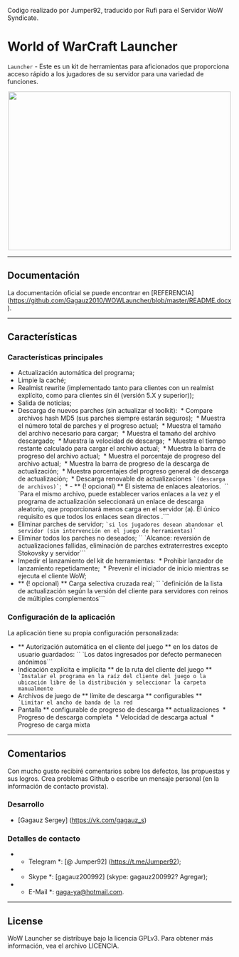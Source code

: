 Codigo realizado por Jumper92, traducido por Rufi para el Servidor WoW Syndicate.

# World of WarCraft Launcher
`Launcher` - Este es un kit de herramientas para aficionados que proporciona acceso rápido a los jugadores de su servidor para una variedad de funciones.

<p align="center" >
<img src="https://pp.vk.me/c631428/v631428303/500ff/wMh1l71dY5M.jpg" width="500" height="356"/>
</p>

---
## Documentación
La documentación oficial se puede encontrar en [REFERENCIA] (https://github.com/Gagauz2010/WOWLauncher/blob/master/README.docx).

---
## Características

### Características principales
* Actualización automática del programa;
* Limpie la caché;
* Realmist rewrite (implementado tanto para clientes con un realmist explícito, como para clientes sin él (versión 5.X y superior));
* Salida de noticias;
* Descarga de nuevos parches (sin actualizar el toolkit):
 * Compare archivos hash MD5 (sus parches siempre estarán seguros);
 * Muestra el número total de parches y el progreso actual;
 * Muestra el tamaño del archivo necesario para cargar;
 * Muestra el tamaño del archivo descargado;
 * Muestra la velocidad de descarga;
 * Muestra el tiempo restante calculado para cargar el archivo actual;
 * Muestra la barra de progreso del archivo actual;
 * Muestra el porcentaje de progreso del archivo actual;
 * Muestra la barra de progreso de la descarga de actualización;
 * Muestra porcentajes del progreso general de descarga de actualización;
 * Descarga renovable de actualizaciones `` `(descarga de archivos)` ``;
 * - ** (! opcional) ** El sistema de enlaces aleatorios.
 `` `Para el mismo archivo, puede establecer varios enlaces a la vez y el programa de actualización seleccionará un enlace de descarga aleatorio, que proporcionará menos carga en el servidor (a). El único requisito es que todos los enlaces sean directos .```
* Eliminar parches de servidor;
`` `si los jugadores desean abandonar el servidor (sin intervención en el juego de herramientas)` ``
* Eliminar todos los parches no deseados;
`` `Alcance: reversión de actualizaciones fallidas, eliminación de parches extraterrestres excepto Stokovsky y servidor```
* Impedir el lanzamiento del kit de herramientas:
 * Prohibir lanzador de lanzamiento repetidamente;
 * Prevenir el iniciador de inicio mientras se ejecuta el cliente WoW;
* ** (! opcional) ** Carga selectiva cruzada real;
`` `definición de la lista de actualización según la versión del cliente para servidores con reinos de múltiples complementos```

### Configuración de la aplicación
La aplicación tiene su propia configuración personalizada:

* ** Autorización automática en el cliente del juego ** en los datos de usuario guardados:
`` `Los datos ingresados ​​por defecto permanecen anónimos```
* Indicación explícita e implícita ** de la ruta del cliente del juego **
`` `Instalar el programa en la raíz del cliente del juego o la ubicación libre de la distribución y seleccionar la carpeta manualmente``
* Archivos de juego de ** límite de descarga ** configurables **
`` `Limitar el ancho de banda de la red``
* Pantalla ** configurable de progreso de descarga ** actualizaciones
 * Progreso de descarga completa
 * Velocidad de descarga actual
 * Progreso de carga mixta

---
## Comentarios
Con mucho gusto recibiré comentarios sobre los defectos, las propuestas y sus logros. Crea problemas Github o escribe un mensaje personal (en la información de contacto provista).

### Desarrollo
* [Gagauz Sergey] (https://vk.com/gagauz_s)

### Detalles de contacto
- * Telegram *: [@ Jumper92] (https://t.me/Jumper92);
- * Skype *: [gagauz200992] (skype: gagauz200992? Agregar);
- * E-Mail *: gaga-ya@hotmail.com.

---
## License
WoW Launcher se distribuye bajo la licencia GPLv3. Para obtener más información, vea el archivo LICENCIA.